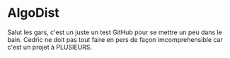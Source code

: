 AlgoDist
========

Salut les gars, c'est un juste un test GitHub pour se mettre un peu dans le bain.
Cedric ne doit pas tout faire en pers de façon imcomprehensible car c'est un projet à PLUSIEURS.
